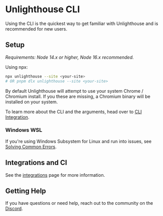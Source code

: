 # Unlighthouse CLI

Using the CLI is the quickest way to get familiar with Unlighthouse and is recommended for new users.

## Setup

_Requirements: Node 14.x or higher, Node 16.x recommended._

Using npx:

```bash
npx unlighthouse --site <your-site>
# OR pnpm dlx unlighthouse --site <your-site>
```

By default Unlighthouse will attempt to use your system Chrome / Chromium install.
If you these are missing, a Chromium binary will be installed on your system.

To learn more about the CLI and the arguments, head over to [CLI Integration](/integrations/cli).

### Windows WSL

If you're using Windows Subsystem for Linux and run into issues, see [Solving Common Errors](/guide/guides/common-errors#connect-econnrefused-127001port).

## Integrations and CI

See the [integrations](/guide/getting-started/integrations) page for more information. 


## Getting Help

If you have questions or need help, reach out to the community on the [Discord](https://discord.gg/275MBUBvgP).

